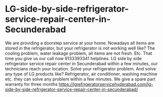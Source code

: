 # LG-side-by-side-refrigerator-service-repair-center-in-Secunderabad
We are providing a doorstep service at your home. Nowadays all items are stored in the refrigerator, but your refrigerator is not working well like? The cooling problem, water leakage problem, all items are not fresh. Etc. That time you give us our call now 9133393341 helplines. LG side by side refrigerator service repair center in Secunderabad within a few minutes, our technicians reach your location. Solve your refrigerator problem. And solve any type of LG products like? Refrigerator, air conditioner, washing machine etc. they can solve any problem within a few minutes. We give a spare part warranty for three months https://lgrefrigeratorservicehyderabad.com/lg-side-by-side-refrigerator-service-repair-center-in-secunderabad/
